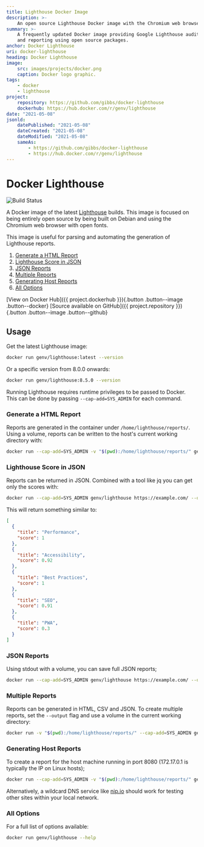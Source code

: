 ```yaml
---
title: Lighthouse Docker Image
description: >-
    An open source Lighthouse Docker image with the Chromium web browser.
summary: >-
    A frequently updated Docker image providing Google Lighthouse audits 
    and reporting using open source packages.
anchor: Docker Lighthouse
uri: docker-lighthouse
heading: Docker Lighthouse
image:
    src: images/projects/docker.png
    caption: Docker logo graphic.
tags:
    - docker
    - lighthouse
project:
    repository: https://github.com/gibbs/docker-lighthouse
    dockerhub: https://hub.docker.com/r/genv/lighthouse
date: "2021-05-08"
jsonld:
    datePublished: "2021-05-08"
    dateCreated: "2021-05-08"
    dateModified: "2021-05-08"
    sameAs:
        - https://github.com/gibbs/docker-lighthouse
        - https://hub.docker.com/r/genv/lighthouse
---
```


# Docker Lighthouse

![Build Status](https://github.com/Gibbs/docker-lighthouse/actions/workflows/build.yml/badge.svg)

A Docker image of the latest 
[Lighthouse](https://developers.google.com/web/tools/lighthouse) builds. This 
image is focused on being entirely open source by being built on Debian and 
using the Chromium web browser with open fonts.

This image is useful for parsing and automating the generation of Lighthouse 
reports.

1. [Generate a HTML Report](#goto-generate-a-html-report)
2. [Lighthouse Score in JSON](#goto-lighthouse-score-in-json)
3. [JSON Reports](#goto-json-reports)
4. [Multiple Reports](#goto-multiple-reports)
5. [Generating Host Reports](#goto-generating-host-reports)
6. [All Options](#goto-all-options)

[View on Docker Hub]({{ project.dockerhub }}){.button .button--image .button--docker}
[Source available on GitHub]({{ project.repository }}){.button .button--image .button--github}

## Usage

Get the latest Lighthouse image:

```bash
docker run genv/lighthouse:latest --version
```

Or a specific version from 8.0.0 onwards:

```bash
docker run genv/lighthouse:8.5.0 --version
```

Running Lighthouse requires runtime privileges to be passed to Docker. This can
be done by passing `--cap-add=SYS_ADMIN` for each command.

### Generate a HTML Report

Reports are generated in the container under `/home/lighthouse/reports/`. Using
a volume, reports can be written to the host's current working directory with:

```bash
docker run --cap-add=SYS_ADMIN -v "$(pwd):/home/lighthouse/reports/" genv/lighthouse:latest https://example.com/
```

### Lighthouse Score in JSON

Reports can be returned in JSON. Combined with a tool like jq you can get only
the scores with:

```bash
docker run --cap-add=SYS_ADMIN genv/lighthouse https://example.com/ --output=json | jq "[.categories[] | {title: .title, score: .score }]"
```

This will return something similar to:

```json
[
  {
    "title": "Performance",
    "score": 1
  },
  {
    "title": "Accessibility",
    "score": 0.92
  },
  {
    "title": "Best Practices",
    "score": 1
  },
  {
    "title": "SEO",
    "score": 0.91
  },
  {
    "title": "PWA",
    "score": 0.3
  }
]
```

### JSON Reports

Using stdout with a volume, you can save full JSON reports;

```bash
docker run --cap-add=SYS_ADMIN genv/lighthouse https://example.com/ --output=json --output-path=stdout > $(date +%s)_report.json
```

### Multiple Reports

Reports can be generated in HTML, CSV and JSON. To create multiple reports,
set the `--output` flag and use a volume in the current working directory:

```bash
docker run -v "$(pwd):/home/lighthouse/reports/" --cap-add=SYS_ADMIN genv/lighthouse https://example.com/ --output=csv,json,html
```

### Generating Host Reports

To create a report for the host machine running in port 8080 (172.17.0.1 is 
typically the IP on Linux hosts);

```bash
docker run --cap-add=SYS_ADMIN -v "$(pwd):/home/lighthouse/reports/" genv/lighthouse:latest http://172.17.0.1:8080/
```

Alternatively, a wildcard DNS service like [nip.io](https://nip.io/) should work
for testing other sites within your local network.

### All Options

For a full list of options available:

```bash
docker run genv/lighthouse --help
```
